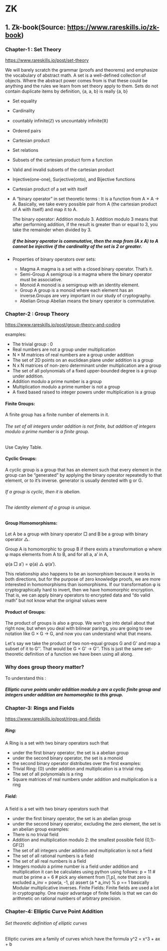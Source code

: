 # ZK
## 1. Zk-book(Source: https://www.rareskills.io/zk-book)
### Chapter-1 : Set Theory
https://www.rareskills.io/post/set-theory

We will barely scratch the grammar (proofs and theorems) and emphasize the vocabulary of abstract math.
A set is a well-defined collection of objects. Where the abstract power comes from is that these could be anything and the rules we learn from set theory apply to them.
Sets do not contain duplicate items by definition, {a, a, b} is really {a, b}
* Set equality
* Cardinality
* countably infinite(ℤ) vs uncountably infinite(ℝ)
* Ordered pairs
* Cartesian product
* Set relations
* Subsets of the cartesian product form a function
* Valid and invalid subsets of the cartesian product
* Injective(one-one), Surjective(onto), and Bijective functions
* Cartesian product of a set with itself
* A “binary operator” in set theoretic terms : It is a function from A × A → A. Basically, we take every possible pair from A (the cartesian product of A with itself) and map it to A.

  The binary operator: Addition modulo 3.
  Addition modulo 3 means that after performing addition, if the result is greater than or equal to 3, you take the remainder when divided by 3.
  ##### if the binary operator is commutative, then the map from (A x A) to A cannot be injective if the cardinality of the set is 2 or greater.
* Properties of binary operators over sets:
    * Magma
      A magma is a set with a closed binary operator. That’s it.
    * Semi-Group
      A semigroup is a magma where the binary operator must be associative.
    * Monoid
      A monoid is a semigroup with an identity element.
    * Group
      A group is a monoid where each element has an inverse.Groups are very important in our study of cryptography.
    * Abelian Group
      Abelian means the binary operator is commutative.

### Chapter-2 : Group Theory
https://www.rareskills.io/post/group-theory-and-coding

examples:
* The trivial group : 0
* Real numbers are not a group under multiplication
* N × M matrices of real numbers are a group under addition
* The set of 2D points on an euclidean plane under addition is a group
* N x N matrices of non-zero determinant under multiplication are a group
* The set of all polynomials of a fixed upper-bounded degree is a group under addition.
* Addition modulo a prime number is a group
* Multiplication modulo a prime number is not a group
* A fixed based raised to integer powers under multiplication is a group
#### Finite Groups:
A finite group has a finite number of elements in it.
###### The set of all integers under addition is not finite, but addition of integers modulo a prime number is a finite group.
Use Cayley Table.
#### Cyclic Groups:
A cyclic group is a group that has an element such that every element in the group can be “generated” by applying the binary operator repeatedly to that element, or to it’s inverse.
generator is usually denoted with g or G.
###### If a group is cyclic, then it is abelian.
###### The identity element of a group is unique.
#### Group Homomorphisms:
Let A be a group with binary operator □ and B be a group with binary operator △.

Group A is homomorphic to group B if there exists a transformation φ where φ maps elements from A to B, and for all a, a’ in A, 

φ(a □ a’) = φ(a) △ φ(a’).

This relationship also happens to be an isomorphism because it works in both directions, but for the purpose of zero knowledge proofs, we are more interested in homomorphisms than isomorphisms.
If our transformation φ is cryptographically hard to invert, then we have homomorphic encryption. That is, we can apply binary operators to encrypted data and “do valid math” but not know what the original values were
#### Product of Groups:
The product of groups is also a group. We won't go into detail about that right now, but when you deal with bilinear parings, you are going to see notation like G × G → G, and now you can understand what that means.

Let's say we take the product of two non-equal groups G and G' and map a subset of it to G''. That would be G × G' → G''. This is just the same set-theoretic definition of a function we have been using all along.

### Why does group theory matter?
To understand this :
##### Elliptic curve points under addition modulo p are a cyclic finite group and integers under addition are homomorphic to this group. 

### Chapter-3: Rings and Fields
https://www.rareskills.io/post/rings-and-fields

##### Ring:
A Ring is a set with two binary operators such that
* under the first binary operator, the set is a abelian group
* under the second binary operator, the set is a monoid
* the second binary operator distributes over the first
examples:
* Trivial Ring: {0} under addition and multiplication is a trivial ring.
* The set of all polynomials is a ring
* Square matrices of real numbers under addition and multiplication is a ring
##### Field:
A field is a set with two binary operators such that
* under the first binary operator, the set is an abelian group
* under the second binary operator, excluding the zero element, the set is an abelian group
examples:
* There is no trivial field
* Addition and multiplication modulo 2: the smallest possible field {0,1}-GF(2)
* The set of all integers under addition and multiplication is not a field
* The set of all rational numbers is a field
* The set of all real numbers is a field
* Integers modulo a prime number is a field under addition and multiplication
it can be calculates using python using follows:
p = 11 # must be prime
a = 6 # pick any element from [1,p], note that zero is excluded
a_inv = pow(a, -1, p)
assert (a * a_inv) % p == 1
basically Modular multiplicative inverses.
Finite Fields:
Finite fields are used a lot in cryptography. One major advantage of finite fields is that we can do arithmetic on rational numbers of arbitrary precision.
### Chapter-4: Elliptic Curve Point Addition
###### Set theoretic definition of elliptic curves
Elliptic curves are a family of curves which have the formula
y^2 = x^3 + ax + b
